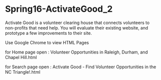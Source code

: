 # Spring16-ActivateGood_2
Activate Good is a volunteer clearing house that connects volunteers to non-profits that need help. You will evaluate their existing website, and prototype a few improvements to their site.

Use Google Chrome to view HTML Pages

for Home page open : Volunteer Opportunities in Raleigh, Durham, and Chapel Hill.html

for Search page open : Activate Good - Find Volunteer Opportunities in the NC Triangle!.html
